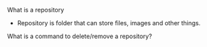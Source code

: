 What is a repository

* Repository is folder that can store files, images and other things.

What is a command to delete/remove a repository?
